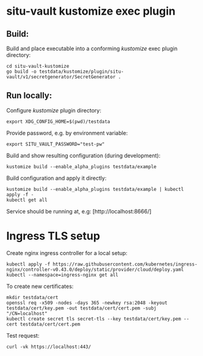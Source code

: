 # situ-vault kustomize exec plugin

## Build:

Build and place executable into a conforming *kustomize* exec plugin directory:

```
cd situ-vault-kustomize
go build -o testdata/kustomize/plugin/situ-vault/v1/secretgenerator/SecretGenerator .
```

## Run locally:

Configure *kustomize* plugin directory:

```
export XDG_CONFIG_HOME=$(pwd)/testdata
```

Provide password, e.g. by environment variable:

```
export SITU_VAULT_PASSWORD="test-pw"
```

Build and show resulting configuration (during development):

```
kustomize build --enable_alpha_plugins testdata/example
```

Build configuration and apply it directly:

```
kustomize build --enable_alpha_plugins testdata/example | kubectl apply -f - 
kubectl get all
```

Service should be running at, e.g: [http://localhost:8666/]


# Ingress TLS setup

Create nginx ingress controller for a local setup:

```
kubectl apply -f https://raw.githubusercontent.com/kubernetes/ingress-nginx/controller-v0.43.0/deploy/static/provider/cloud/deploy.yaml
kubectl --namespace=ingress-nginx get all
```

To create new certificates:

```
mkdir testdata/cert
openssl req -x509 -nodes -days 365 -newkey rsa:2048 -keyout testdata/cert/key.pem -out testdata/cert/cert.pem -subj "/CN=localhost"
kubectl create secret tls secret-tls --key testdata/cert/key.pem --cert testdata/cert/cert.pem
```

Test request:

```
curl -vk https://localhost:443/
```
